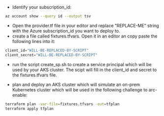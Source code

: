- Identify your subscription_id:
```bash
az account show --query id --output tsv
```

- Open the provider.tf file in your editor and replace "REPLACE-ME" string with the Azure subscription_id you want to deploy to.
- create a file called fixtures.tfvars. Open it in an editor an copy paste the following lines into it:
```terraform
client_id="WILL-BE-REPLACED-BY-SCRIPT"
client_secret="WILL-BE-REPLACED-BY-SCRIPT"
```
- run the script create_sp.sh to create a service principal which will be used by your AKS cluster. The scipt will fill in the client_id and secret to the fixtures.tfvars file.

- plan and deploy an AKS cluster which will simulate an on-prem Kubernetes cluster which will be used in the following challenge to arc-enable:
```bash
terraform plan -var-file=fixtures.tfvars -out=tfplan
terraform apply tfplan
``` 